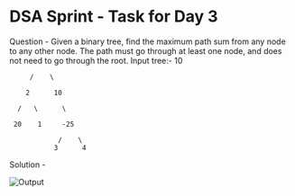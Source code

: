 # DSA Sprint - Task for Day 3
Question - Given a binary tree, find the maximum path sum from any node to any other node. The path must go through at least one node, and does not need to go through the root.
Input tree:-
           10
           
         /    \
         
        2      10
        
      /   \      \
      
     20    1     -25
     
                /    \
               3      4

Solution -

![Output](https://github.com/user-attachments/assets/28c0d518-e284-4ca9-90b4-08b277b0226c)
